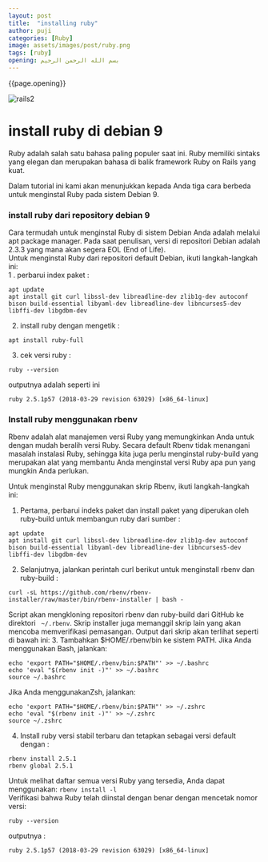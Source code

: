 ```yaml
---
layout: post
title:  "installing ruby"
author: puji
categories: [Ruby]
image: assets/images/post/ruby.png
tags: [ruby]
opening: بسم الله الرحمن الرحيم
---  
```


{{page.opening}}  

![rails2]({{site.url}}/assets/images/post/ruby.png)  

# install ruby di debian 9  

Ruby adalah salah satu bahasa paling populer saat ini. Ruby memiliki sintaks yang elegan dan merupakan bahasa di balik framework Ruby on Rails yang kuat.

Dalam tutorial ini kami akan menunjukkan kepada Anda tiga cara berbeda untuk menginstal Ruby pada sistem Debian 9.  

### install ruby dari repository debian 9  
Cara termudah untuk menginstal Ruby di sistem Debian Anda adalah melalui apt package manager. Pada saat penulisan, versi di repositori Debian adalah 2.3.3 yang mana akan segera EOL (End of Life).  
Untuk menginstal Ruby dari repositori default Debian, ikuti langkah-langkah ini:  
1 . perbarui index paket :  
```
apt update
apt install git curl libssl-dev libreadline-dev zlib1g-dev autoconf bison build-essential libyaml-dev libreadline-dev libncurses5-dev libffi-dev libgdbm-dev
```
2. install ruby dengan mengetik :  
```
apt install ruby-full
```  
3. cek versi ruby : 
```
ruby --version
```  
outputnya adalah seperti ini 

``` 
ruby 2.5.1p57 (2018-03-29 revision 63029) [x86_64-linux]
```  

### Install ruby menggunakan rbenv  
Rbenv adalah alat manajemen versi Ruby yang memungkinkan Anda untuk dengan mudah beralih versi Ruby. Secara default Rbenv tidak menangani masalah instalasi Ruby, sehingga kita juga perlu menginstal ruby-build yang merupakan alat yang membantu Anda menginstal versi Ruby apa pun yang mungkin Anda perlukan.

Untuk menginstal Ruby menggunakan skrip Rbenv, ikuti langkah-langkah ini: 
1. Pertama, perbarui indeks paket dan install paket yang diperukan oleh ruby-build untuk membangun ruby dari sumber : 
```
apt update
apt install git curl libssl-dev libreadline-dev zlib1g-dev autoconf bison build-essential libyaml-dev libreadline-dev libncurses5-dev libffi-dev libgdbm-dev
```  
2. Selanjutnya, jalankan perintah curl berikut untuk menginstall rbenv dan ruby-build : 
```
curl -sL https://github.com/rbenv/rbenv-installer/raw/master/bin/rbenv-installer | bash -

```  
Script akan mengkloning repositori rbenv dan ruby-build dari GitHub ke direktori ``` ~/.rbenv```. Skrip installer juga memanggil skrip lain yang akan mencoba memverifikasi pemasangan. Output dari skrip akan terlihat seperti di bawah ini: 
3. Tambahkan $HOME/.rbenv/bin ke sistem PATH.
Jika Anda menggunakan Bash, jalankan:
```
echo 'export PATH="$HOME/.rbenv/bin:$PATH"' >> ~/.bashrc
echo 'eval "$(rbenv init -)"' >> ~/.bashrc
source ~/.bashrc
```  
Jika Anda menggunakanZsh, jalankan:
```
echo 'export PATH="$HOME/.rbenv/bin:$PATH"' >> ~/.zshrc
echo 'eval "$(rbenv init -)"' >> ~/.zshrc
source ~/.zshrc
```  
4. Install ruby versi stabil terbaru dan tetapkan sebagai versi default dengan : 
```
rbenv install 2.5.1
rbenv global 2.5.1
```  
Untuk melihat daftar semua versi Ruby yang tersedia, Anda dapat menggunakan: ```rbenv install -l```  
Verifikasi bahwa Ruby telah diinstal dengan benar dengan mencetak nomor versi:
```
ruby --version
```  
outputnya : 
```
ruby 2.5.1p57 (2018-03-29 revision 63029) [x86_64-linux]
```  
